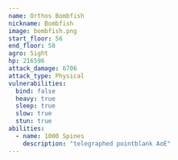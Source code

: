```yaml
---
name: Orthos Bombfish
nickname: Bombfish
image: bombfish.png
start_floor: 56
end_floor: 58
agro: Sight
hp: 216596
attack_damage: 6706
attack_type: Physical
vulnerabilities:
  bind: false
  heavy: true
  sleep: true
  slow: true
  stun: true
abilities:
  - name: 1000 Spines
    description: "telegraphed pointblank AoE"
---
```

